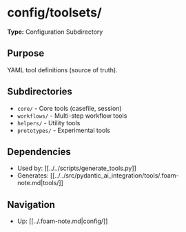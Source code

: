 # config/toolsets/

**Type:** Configuration Subdirectory

## Purpose
YAML tool definitions (source of truth).

## Subdirectories
- `core/` - Core tools (casefile, session)
- `workflows/` - Multi-step workflow tools
- `helpers/` - Utility tools
- `prototypes/` - Experimental tools

## Dependencies
- Used by: [[../../scripts/generate_tools.py]]
- Generates: [[../../src/pydantic_ai_integration/tools/.foam-note.md|tools/]]

## Navigation
- Up: [[../.foam-note.md|config/]]
